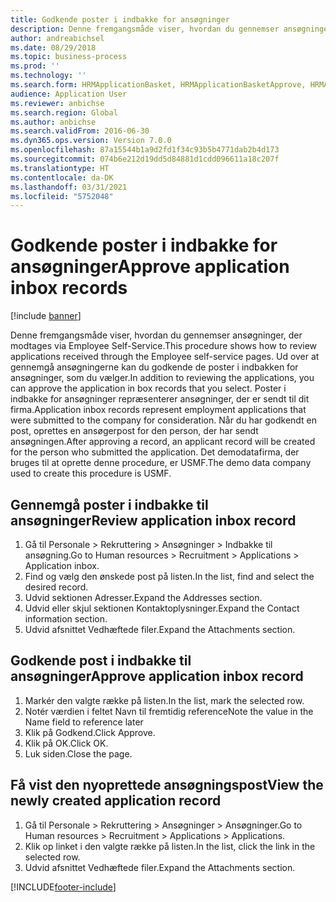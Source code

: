 ```yaml
---
title: Godkende poster i indbakke for ansøgninger
description: Denne fremgangsmåde viser, hvordan du gennemser ansøgninger, der modtages via Employee Self-Service.
author: andreabichsel
ms.date: 08/29/2018
ms.topic: business-process
ms.prod: ''
ms.technology: ''
ms.search.form: HRMApplicationBasket, HRMApplicationBasketApprove, HRMApplication
audience: Application User
ms.reviewer: anbichse
ms.search.region: Global
ms.author: anbichse
ms.search.validFrom: 2016-06-30
ms.dyn365.ops.version: Version 7.0.0
ms.openlocfilehash: 87a15544b1a9d2fd1f34c93b5b4771dab2b4d173
ms.sourcegitcommit: 074b6e212d19dd5d84881d1cdd096611a18c207f
ms.translationtype: HT
ms.contentlocale: da-DK
ms.lasthandoff: 03/31/2021
ms.locfileid: "5752048"
---
```

# <a name="approve-application-inbox-records"></a><span data-ttu-id="33898-103">Godkende poster i indbakke for ansøgninger</span><span class="sxs-lookup"><span data-stu-id="33898-103">Approve application inbox records</span></span>

[!include [banner](../../includes/banner.md)]

<span data-ttu-id="33898-104">Denne fremgangsmåde viser, hvordan du gennemser ansøgninger, der modtages via Employee Self-Service.</span><span class="sxs-lookup"><span data-stu-id="33898-104">This procedure shows how to review applications received through the Employee self-service pages.</span></span> <span data-ttu-id="33898-105">Ud over at gennemgå ansøgningerne kan du godkende de poster i indbakken for ansøgninger, som du vælger.</span><span class="sxs-lookup"><span data-stu-id="33898-105">In addition to reviewing the applications, you can approve the application in box records that you select.</span></span> <span data-ttu-id="33898-106">Poster i indbakke for ansøgninger repræsenterer ansøgninger, der er sendt til dit firma.</span><span class="sxs-lookup"><span data-stu-id="33898-106">Application inbox records represent employment applications that were submitted to the company for consideration.</span></span> <span data-ttu-id="33898-107">Når du har godkendt en post, oprettes en ansøgerpost for den person, der har sendt ansøgningen.</span><span class="sxs-lookup"><span data-stu-id="33898-107">After approving a record, an applicant record will be created for the person who submitted the application.</span></span> <span data-ttu-id="33898-108">Det demodatafirma, der bruges til at oprette denne procedure, er USMF.</span><span class="sxs-lookup"><span data-stu-id="33898-108">The demo data company used to create this procedure is USMF.</span></span>


## <a name="review-application-inbox-record"></a><span data-ttu-id="33898-109">Gennemgå poster i indbakke til ansøgninger</span><span class="sxs-lookup"><span data-stu-id="33898-109">Review application inbox record</span></span>
1. <span data-ttu-id="33898-110">Gå til Personale > Rekruttering > Ansøgninger > Indbakke til ansøgning.</span><span class="sxs-lookup"><span data-stu-id="33898-110">Go to Human resources > Recruitment > Applications > Application inbox.</span></span>
2. <span data-ttu-id="33898-111">Find og vælg den ønskede post på listen.</span><span class="sxs-lookup"><span data-stu-id="33898-111">In the list, find and select the desired record.</span></span>
3. <span data-ttu-id="33898-112">Udvid sektionen Adresser.</span><span class="sxs-lookup"><span data-stu-id="33898-112">Expand the Addresses section.</span></span>
4. <span data-ttu-id="33898-113">Udvid eller skjul sektionen Kontaktoplysninger.</span><span class="sxs-lookup"><span data-stu-id="33898-113">Expand the Contact information section.</span></span>
5. <span data-ttu-id="33898-114">Udvid afsnittet Vedhæftede filer.</span><span class="sxs-lookup"><span data-stu-id="33898-114">Expand the Attachments section.</span></span>

## <a name="approve-application-inbox-record"></a><span data-ttu-id="33898-115">Godkende post i indbakke til ansøgninger</span><span class="sxs-lookup"><span data-stu-id="33898-115">Approve application inbox record</span></span>
1. <span data-ttu-id="33898-116">Markér den valgte række på listen.</span><span class="sxs-lookup"><span data-stu-id="33898-116">In the list, mark the selected row.</span></span>
2. <span data-ttu-id="33898-117">Notér værdien i feltet Navn til fremtidig reference</span><span class="sxs-lookup"><span data-stu-id="33898-117">Note the value in the Name field to reference later</span></span>
3. <span data-ttu-id="33898-118">Klik på Godkend.</span><span class="sxs-lookup"><span data-stu-id="33898-118">Click Approve.</span></span>
4. <span data-ttu-id="33898-119">Klik på OK.</span><span class="sxs-lookup"><span data-stu-id="33898-119">Click OK.</span></span>
5. <span data-ttu-id="33898-120">Luk siden.</span><span class="sxs-lookup"><span data-stu-id="33898-120">Close the page.</span></span>

## <a name="view-the-newly-created-application-record"></a><span data-ttu-id="33898-121">Få vist den nyoprettede ansøgningspost</span><span class="sxs-lookup"><span data-stu-id="33898-121">View the newly created application record</span></span>
1. <span data-ttu-id="33898-122">Gå til Personale > Rekruttering > Ansøgninger > Ansøgninger.</span><span class="sxs-lookup"><span data-stu-id="33898-122">Go to Human resources > Recruitment > Applications > Applications.</span></span>
2. <span data-ttu-id="33898-123">Klik op linket i den valgte række på listen.</span><span class="sxs-lookup"><span data-stu-id="33898-123">In the list, click the link in the selected row.</span></span>
3. <span data-ttu-id="33898-124">Udvid afsnittet Vedhæftede filer.</span><span class="sxs-lookup"><span data-stu-id="33898-124">Expand the Attachments section.</span></span>



[!INCLUDE[footer-include](../../../../includes/footer-banner.md)]